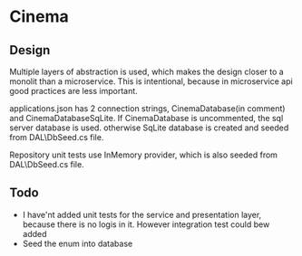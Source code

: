# Cinema

## Design
Multiple layers of abstraction is used, which makes the design closer to a monolit than a microservice. This is intentional, because in microservice api good practices are less important.

applications.json has 2 connection strings, CinemaDatabase(in comment) and CinemaDatabaseSqLite. If CinemaDatabase is uncommented, the sql server database is used. otherwise SqLite database is created and seeded from DAL\DbSeed.cs file.

Repository unit tests use InMemory provider, which is also seeded from DAL\DbSeed.cs file.

## Todo
- I have'nt added unit tests for the service and presentation layer, because there is no logis in it. However integration test could bew added
- Seed the enum into database

